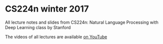 # CS224n winter 2017
All lecture notes and slides from CS224n: Natural Language Processing with Deep Learning class by Stanford

The videos of all lectures are available [on YouTube](https://www.youtube.com/playlist?list=PL3FW7Lu3i5Jsnh1rnUwq_TcylNr7EkRe6)
